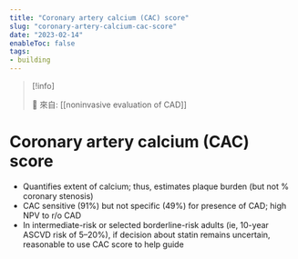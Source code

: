 ```yaml
---
title: "Coronary artery calcium (CAC) score"
slug: "coronary-artery-calcium-cac-score"
date: "2023-02-14"
enableToc: false
tags:
- building
---
```


> [!info]
>
> 🌱 來自: [[noninvasive evaluation of CAD]]

# Coronary artery calcium (CAC) score

* Quantifies extent of calcium; thus, estimates plaque burden (but not % coronary stenosis)
* CAC sensitive (91%) but not specific (49%) for presence of CAD; high NPV to r/o CAD
* In intermediate-risk or selected borderline-risk adults (ie, 10-year ASCVD risk of 5–20%), if decision about statin remains uncertain, reasonable to use CAC score to help guide
